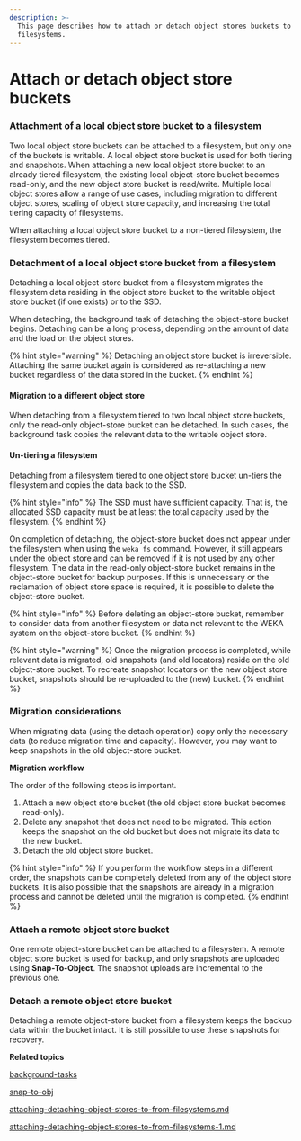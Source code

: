 ```yaml
---
description: >-
  This page describes how to attach or detach object stores buckets to or from
  filesystems.
---
```


# Attach or detach object store buckets

### Attachment of a local object store bucket to a filesystem

Two local object store buckets can be attached to a filesystem, but only one of the buckets is writable. A local object store bucket is used for both tiering and snapshots. When attaching a new local object store bucket to an already tiered filesystem, the existing local object-store bucket becomes read-only, and the new object store bucket is read/write. Multiple local object stores allow a range of use cases, including migration to different object stores, scaling of object store capacity, and increasing the total tiering capacity of filesystems.

When attaching a local object store bucket to a non-tiered filesystem, the filesystem becomes tiered.

### Detachment of a local object store bucket from a filesystem

Detaching a local object-store bucket from a filesystem migrates the filesystem data residing in the object store bucket to the writable object store bucket (if one exists) or to the SSD.

When detaching, the background task of detaching the object-store bucket begins. Detaching can be a long process, depending on the amount of data and the load on the object stores.

{% hint style="warning" %}
Detaching an object store bucket is irreversible. Attaching the same bucket again is considered as re-attaching a new bucket regardless of the data stored in the bucket.
{% endhint %}

#### Migration to a different object store

When detaching from a filesystem tiered to two local object store buckets, only the read-only object-store bucket can be detached. In such cases, the background task copies the relevant data to the writable object store.

#### Un-tiering a filesystem

Detaching from a filesystem tiered to one object store bucket un-tiers the filesystem and copies the data back to the SSD.

{% hint style="info" %}
The SSD must have sufficient capacity. That is, the allocated SSD capacity must be at least the total capacity used by the filesystem.
{% endhint %}

On completion of detaching, the object-store bucket does not appear under the filesystem when using the `weka fs` command. However, it still appears under the object store and can be removed if it is not used by any other filesystem. The data in the read-only object-store bucket remains in the object-store bucket for backup purposes. If this is unnecessary or the reclamation of object store space is required, it is possible to delete the object-store bucket.

{% hint style="info" %}
Before deleting an object-store bucket, remember to consider data from another filesystem or data not relevant to the WEKA system on the object-store bucket.
{% endhint %}

{% hint style="warning" %}
Once the migration process is completed, while relevant data is migrated, old snapshots (and old locators) reside on the old object-store bucket. To recreate snapshot locators on the new object store bucket, snapshots should be re-uploaded to the (new) bucket.
{% endhint %}

### Migration considerations

When migrating data (using the detach operation) copy only the necessary data (to reduce migration time and capacity). However, you may want to keep snapshots in the old object-store bucket.

**Migration workflow**

The order of the following steps is important.&#x20;

1. Attach a new object store bucket (the old object store bucket becomes read-only).
2. Delete any snapshot that does not need to be migrated. This action keeps the snapshot on the old bucket but does not migrate its data to the new bucket.
3. Detach the old object store bucket.

{% hint style="info" %}
If you perform the workflow steps in a different order, the snapshots can be completely deleted from any of the object store buckets. It is also possible that the snapshots are already in a migration process and cannot be deleted until the migration is completed.
{% endhint %}

### Attach a remote object store bucket

One remote object-store bucket can be attached to a filesystem. A remote object store bucket is used for backup, and only snapshots are uploaded using **Snap-To-Object**. The snapshot uploads are incremental to the previous one.&#x20;

### Detach a remote object store bucket

Detaching a remote object-store bucket from a filesystem keeps the backup data within the bucket intact. It is still possible to use these snapshots for recovery.



**Related topics**

[background-tasks](../../usage/background-tasks/ "mention")

[snap-to-obj](../snap-to-obj/ "mention")

[attaching-detaching-object-stores-to-from-filesystems.md](attaching-detaching-object-stores-to-from-filesystems.md "mention")

[attaching-detaching-object-stores-to-from-filesystems-1.md](attaching-detaching-object-stores-to-from-filesystems-1.md "mention")
